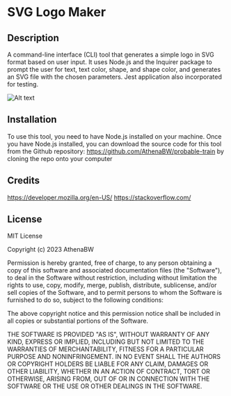 # SVG Logo Maker

## Description

A command-line interface (CLI) tool that generates a simple logo in SVG format based on user input. It uses Node.js and the Inquirer package to prompt the user for text, text color, shape, and shape color, and generates an SVG file with the chosen parameters. Jest application also incorporated for testing.

![Alt text](https://file%2B.vscode-resource.vscode-cdn.net/c%3A/Users/AthenaBW/Desktop/Bootcamp/Activity-Workspace/Module%20Challenges/probable-train/lib/Screenshot%202023-04-24%20181520.png?version%3D1682374537755)

## Installation

To use this tool, you need to have Node.js installed on your machine. 
Once you have Node.js installed, you can download the source code for this tool from the Github repository: https://github.com/AthenaBW/probable-train by cloning the repo onto your computer

## Credits

https://developer.mozilla.org/en-US/
https://stackoverflow.com/

## License

MIT License

Copyright (c) 2023 AthenaBW

Permission is hereby granted, free of charge, to any person obtaining a copy
of this software and associated documentation files (the "Software"), to deal
in the Software without restriction, including without limitation the rights
to use, copy, modify, merge, publish, distribute, sublicense, and/or sell
copies of the Software, and to permit persons to whom the Software is
furnished to do so, subject to the following conditions:

The above copyright notice and this permission notice shall be included in all
copies or substantial portions of the Software.

THE SOFTWARE IS PROVIDED "AS IS", WITHOUT WARRANTY OF ANY KIND, EXPRESS OR
IMPLIED, INCLUDING BUT NOT LIMITED TO THE WARRANTIES OF MERCHANTABILITY,
FITNESS FOR A PARTICULAR PURPOSE AND NONINFRINGEMENT. IN NO EVENT SHALL THE
AUTHORS OR COPYRIGHT HOLDERS BE LIABLE FOR ANY CLAIM, DAMAGES OR OTHER
LIABILITY, WHETHER IN AN ACTION OF CONTRACT, TORT OR OTHERWISE, ARISING FROM,
OUT OF OR IN CONNECTION WITH THE SOFTWARE OR THE USE OR OTHER DEALINGS IN THE
SOFTWARE.
